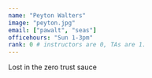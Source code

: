 ```yaml
---
name: "Peyton Walters"
image: "peyton.jpg"
email: ["pawalt", "seas"]
officehours: "Sun 1-3pm"
rank: 0 # instructors are 0, TAs are 1.
---
```

Lost in the zero trust sauce
